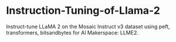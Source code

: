 # Instruction-Tuning-of-Llama-2
Instruct-tune LLaMA 2 on the Mosaic Instruct v3 dataset using peft, transformers, bitsandbytes for AI Makerspace: LLME2.
